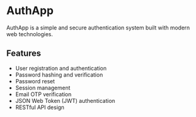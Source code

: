 # AuthApp

AuthApp is a simple and secure authentication system built with modern web technologies.

## Features

- User registration and authentication
- Password hashing and verification
- Password reset
- Session management
- Email OTP verification
- JSON Web Token (JWT) authentication
- RESTful API design